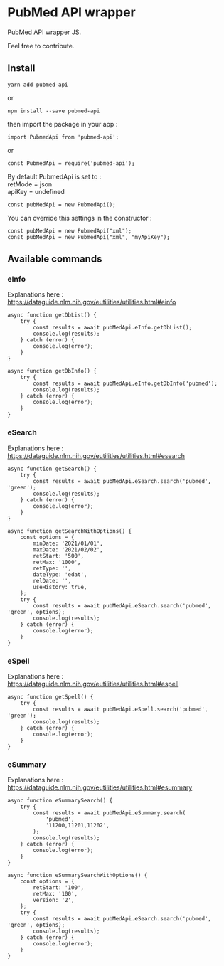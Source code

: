 # PubMed API wrapper

PubMed API wrapper JS.<br/>

Feel free to contribute.<br/>

## Install

    yarn add pubmed-api

or <br />

    npm install --save pubmed-api

then import the package in your app : <br />

    import PubmedApi from 'pubmed-api';

or <br />

    const PubmedApi = require('pubmed-api');

By default PubmedApi is set to :<br />
retMode = json<br />
apiKey = undefined<br />

    const pubMedApi = new PubmedApi();

You can override this settings in the constructor :<br />

    const pubMedApi = new PubmedApi("xml");
    const pubMedApi = new PubmedApi("xml", "myApiKey");

## Available commands

### eInfo

Explanations here : https://dataguide.nlm.nih.gov/eutilities/utilities.html#einfo<br/>

    async function getDbList() {
        try {
            const results = await pubMedApi.eInfo.getDbList();
            console.log(results);
        } catch (error) {
            console.log(error);
        }
    }

    async function getDbInfo() {
        try {
            const results = await pubMedApi.eInfo.getDbInfo('pubmed');
            console.log(results);
        } catch (error) {
            console.log(error);
        }
    }

### eSearch

Explanations here : https://dataguide.nlm.nih.gov/eutilities/utilities.html#esearch<br/>

    async function getSearch() {
        try {
            const results = await pubMedApi.eSearch.search('pubmed', 'green');
            console.log(results);
        } catch (error) {
            console.log(error);
        }
    }

    async function getSearchWithOptions() {
        const options = {
            minDate: '2021/01/01',
            maxDate: '2021/02/02',
            retStart: '500',
            retMax: '1000',
            retType: '',
            dateType: 'edat',
            relDate: '',
            useHistory: true,
        };
        try {
            const results = await pubMedApi.eSearch.search('pubmed', 'green', options);
            console.log(results);
        } catch (error) {
            console.log(error);
        }
    }

### eSpell

Explanations here : https://dataguide.nlm.nih.gov/eutilities/utilities.html#espell<br/>

    async function getSpell() {
        try {
            const results = await pubMedApi.eSpell.search('pubmed', 'green');
            console.log(results);
        } catch (error) {
            console.log(error);
        }
    }

### eSummary

Explanations here : https://dataguide.nlm.nih.gov/eutilities/utilities.html#esummary<br/>

    async function eSummarySearch() {
        try {
            const results = await pubMedApi.eSummary.search(
                'pubmed',
                '11200,11201,11202',
            );
            console.log(results);
        } catch (error) {
            console.log(error);
        }
    }

    async function eSummarySearchWithOptions() {
        const options = {
            retStart: '100',
            retMax: '100',
            version: '2',
        };
        try {
            const results = await pubMedApi.eSearch.search('pubmed', 'green', options);
            console.log(results);
        } catch (error) {
            console.log(error);
        }
    }
